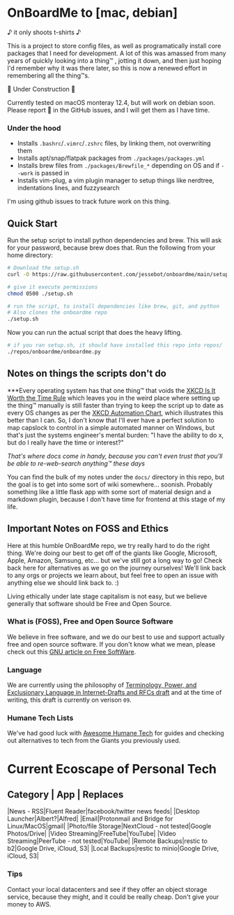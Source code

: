 # OnBoardMe to [mac, debian]
 ♪ it only shoots t-shirts ♪

This is a project to store config files, as well as programatically install core packages that I need for development. A lot of this was amassed from many years of quickly looking into a thing™️ , jotting it down, and then just hoping I'd remember why it was there later, so this is now a renewed effort in remembering all the thing™️s.

🚧 Under Construction 🚧

Currently tested on macOS monteray 12.4, but will work on debian soon. Please report 🐛 in the GitHub issues, and I will get them as I have time.

### Under the hood
- Installs `.bashrc`/`.vimrc`/`.zshrc` files, by linking them, not overwriting them
- Installs apt/snap/flatpak packages from `./packages/packages.yml`
- Installs brew files from `./packages/Brewfile_*` depending on OS and if `--work` is passed in
- Installs vim-plug, a vim plugin manager to setup things like nerdtree, indentations lines, and fuzzysearch

I'm using github issues to track future work on this thing.

## Quick Start
Run the setup script to install python dependencies and brew. This will ask for your password, because brew does that. Run the following from your home directory:
```bash
# Download the setup.sh
curl -O https://raw.githubusercontent.com/jessebot/onboardme/main/setup.sh

# give it execute permissions
chmod 0500 ./setup.sh

# run the script, to install dependencies like brew, git, and python
# Also clones the onboardme repo
./setup.sh
```

Now you can run the actual script that does the heavy lifting.
```bash
# if you ran setup.sh, it should have installed this repo into repos/
./repos/onboardme/onboardme.py
```

## Notes on things the scripts don't do
***Every operating system has that one thing™️  that voids the [XKCD Is It Worth the Time Rule](https://xkcd.com/1205/) which leaves you in the weird place where setting up the thing™️  manually is still faster than trying to keep the script up to date as every OS changes as per the [XKCD Automation Chart](https://xkcd.com/1319/), which illustrates this better than I can. So, I don't know that I'll ever have a perfect solution to map capslock to control in a simple automated manner on Windows, but that's just the systems engineer's mental burden: "I have the ability to do x, but do I really have the time or interest?"

*That's where docs come in handy, because you can't even trust that you'll be able to re-web-search anything™️  these days*

You can find the bulk of my notes under the `docs/` directory in this repo, but the goal is to get into some sort of wiki somewhere... soonish. Probably something like a little flask app with some sort of material design and a markdown plugin, because I don't have time for frontend at this stage of my life.

## Important Notes on FOSS and Ethics
Here at this humble OnBoardMe repo, we try really hard to do the right thing. We're doing our best to get off of the giants like Google, Microsoft, Apple, Amazon, Samsung, etc... but we've still got a long way to go! Check back here for alternatives as we go on the journey ourselves! We'll link back to any orgs or projects we learn about, but feel free to open an issue with anything else we should link back to. :)

  Living ethically under late stage capitalism is not easy, but we believe generally that software should be Free and Open Source.

### What is (FOSS), Free and Open Source Software

We believe in free software, and we do our best to use and support actually free and open source software. If you don't know what we mean, please check out this [GNU article on Free SoftWare](https://www.gnu.org/philosophy/free-sw.en.html).

### Language

We are currently using the philosophy of [Terminology, Power, and Exclusionary Language in Internet-Drafts and RFCs draft](https://datatracker.ietf.org/doc/html/draft-knodel-terminology-09) and at the time of writing, this draft is currently on verison `09`.

### Humane Tech Lists

We've had good luck with [Awesome Humane Tech](https://github.com/humanetech-community/awesome-humane-tech) for guides and checking out alternatives to tech from the Giants you previously used.

# Current Ecoscape of Personal Tech

Category | App | Replaces
---
|News - RSS|Fluent Reader|facebook/twitter news feeds|
|Desktop Launcher|Albert?|Alfred|
|Email|Protonmail and Bridge for Linux/MacOS|gmail|
|Photo/file Storage|NextCloud - not tested|Google Photos/Drive|
|Video Streaming|FreeTube|YouTube|
|Video Streaming|PeerTube - not tested|YouTube|
|Remote Backups|restic to b2|Google Drive, iCloud, S3|
|Local Backups|restic to minio|Google Drive, iCloud, S3|


### Tips
Contact your local datacenters and see if they offer an object storage service, because they might, and it could be really cheap. Don't give your money to AWS.
